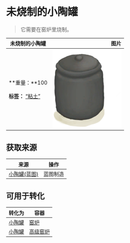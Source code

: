 # 未烧制的小陶罐  
> 它需要在窑炉里烧制。  
  
  未烧制的小陶罐  |   图片   
 ----  |  ----:   
 **重量：**100<br><br>**标签：**	[“粘土”](tag_Clay.md)  |  ![](Sprite/ClayJar.png)   
  
## 获取来源  
来源  |  操作  
----  |  ----  
[小陶罐(蓝图)](Bp_ClayJar.md)  |  蓝图制造  
## 可用于转化  
转化为  |  容器  
----  |  ----  
[小陶罐](ClayJar.md)  |  [窑炉](Kiln.md)  
[小陶罐](ClayJar.md)  |  [高级窑炉](KilnAdvanced.md)  
